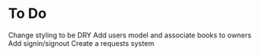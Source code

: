 To Do 
=====

Change styling to be DRY
Add users model and associate books to owners
Add signin/signout
Create a requests system
